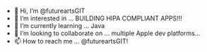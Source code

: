 - 👋 Hi, I’m @futureartsGIT
- 👀 I’m interested in ... BUILDING HIPA COMPLIANT APPS!!!
- 🌱 I’m currently learning ... Java
- 💞️ I’m looking to collaborate on ... multiple Apple dev platforms...
- 📫 How to reach me ... @futureartsGIT!

<!---
futureartsGIT/futureartsGIT is a ✨ special ✨ repository because its `README.md` (this file) appears on your GitHub profile.
You can click the Preview link to take a look at your changes.
--->
